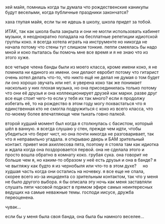 хей майя, помнишь когда ты думала что рождественские каникулы будут веселыми, когда публичные праздники закончатся? 

хаха глупая майя, если ты не идешь в школу, школа придет за тобой.

ИТАК, так как школа была закрыта и они не могли использовать кабинет музыки, я неоднократно попадала на бесплатные репетиции идиотской группы коко. я всегда хотела играть на инструменте но никогда не начала потому что стены тут слишком тонкие. пеппи смеялась бы надо мной и коко пыталась бы помочь мне все время и я не знаю что из этого хуже. 

все четыре члена банды были из моего класса, кроме имени коко, я не помнила ни единого их имени. они делают евробит потому что гитарист очень хотел делать что-то, что никто ещё не делал не думая о том будет ли оно хорошо звучать или нет. я уверена коко так же понимает насколько у них плохая музыка, но она присоединилась только потому что они её друзья и она коллекционирует друзей как марки. разве друг все еще стоит чего-то если у тебя их так много? если я продолжу избегать её, то на рождество в этом году могу похвастаться что я единственная кто не смогла подружиться с коко из всего класса, что по-моему более впечатляюще чем тыкать говно палкой. 

второй худший момент был когда я столкнулась с басистом, который шёл в ванную. я всегда слушаю у стен, прежде чем идти, чтобы убедиться что берег чист, но она почти никогда не разговаривает, так что я неправильно угадала. я открываю дверь и БАМ зрительный контакт. привет моя ахиллесова пята, поэтому я стояла там как идиотка и ждала когда она поздоровается первой. она не сделала этого и просто вошла обратно в комнату коко. грубая сука. она говорит не больше чем я, но каким-то образом у неё есть друзья и она в банде? я че выгляжу как будто я из чернобыля или что-то в этом духе?
ㅤ
но худшая часть когда они остались на ночевку. я все еще не спала, скорее всего из-за инцидента со зрительным контактом, так что у меня не было другого выбора. я бы описала эту ночь как меня заставляли слушать пяти часовой подкаст в прямом эфире самых неинтересных ведущих на самые неважные темы. господи иисусе, дружба переоценена.


чувак... 


если бы у меня была своя банда, она была бы намного веселее... 
